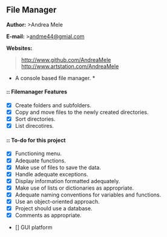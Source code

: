 ## File Manager

**Author:** >Andrea Mele

**E-mail:** >andme44@gmial.com

**Websites:**
> http://www.github.com/AndreaMele
> http://www.artstation.com/AndreaMele

* A console based file manager. *

#### :: Filemanager Features
- [x] Create folders and subfolders.
- [x] Copy and move files to the newly created directories.
- [x] Sort directories.
- [x] List direcotires.

#### :: To-do for this project
- [x] Functioning menu.
- [x] Adequate functions.
- [x]  Make use of files to save the data.
- [x] Handle adequate exceptions.
- [x] Display information formatted adequately.
- [x] Make use of lists or dictionaries as appropriate.
- [x] Adequate naming conventions for variables and functions.
- [x] Use an object-oriented approach.
- [x] Project should use a database.
- [x] Comments as appropriate.
- [] GUI platform
